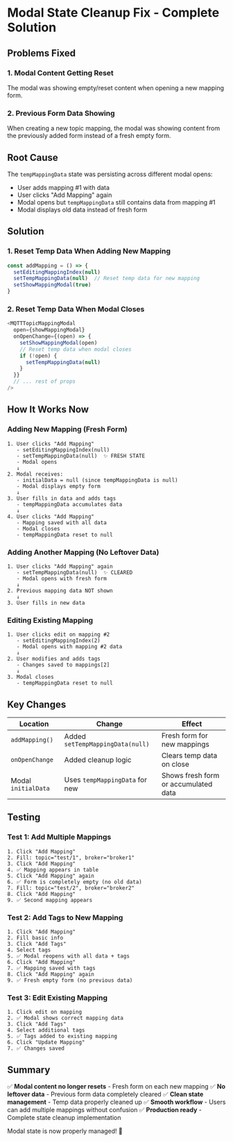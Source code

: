 # Modal State Cleanup Fix - Complete Solution

## Problems Fixed

### 1. Modal Content Getting Reset
The modal was showing empty/reset content when opening a new mapping form.

### 2. Previous Form Data Showing
When creating a new topic mapping, the modal was showing content from the previously added form instead of a fresh empty form.

## Root Cause
The `tempMappingData` state was persisting across different modal opens:
- User adds mapping #1 with data
- User clicks "Add Mapping" again
- Modal opens but `tempMappingData` still contains data from mapping #1
- Modal displays old data instead of fresh form

## Solution

### 1. Reset Temp Data When Adding New Mapping
```typescript
const addMapping = () => {
  setEditingMappingIndex(null)
  setTempMappingData(null)  // Reset temp data for new mapping
  setShowMappingModal(true)
}
```

### 2. Reset Temp Data When Modal Closes
```typescript
<MQTTTopicMappingModal
  open={showMappingModal}
  onOpenChange={(open) => {
    setShowMappingModal(open)
    // Reset temp data when modal closes
    if (!open) {
      setTempMappingData(null)
    }
  }}
  // ... rest of props
/>
```

## How It Works Now

### Adding New Mapping (Fresh Form)
```
1. User clicks "Add Mapping"
   - setEditingMappingIndex(null)
   - setTempMappingData(null)  ✨ FRESH STATE
   - Modal opens
   ↓
2. Modal receives:
   - initialData = null (since tempMappingData is null)
   - Modal displays empty form
   ↓
3. User fills in data and adds tags
   - tempMappingData accumulates data
   ↓
4. User clicks "Add Mapping"
   - Mapping saved with all data
   - Modal closes
   - tempMappingData reset to null
```

### Adding Another Mapping (No Leftover Data)
```
1. User clicks "Add Mapping" again
   - setTempMappingData(null)  ✨ CLEARED
   - Modal opens with fresh form
   ↓
2. Previous mapping data NOT shown
   ↓
3. User fills in new data
```

### Editing Existing Mapping
```
1. User clicks edit on mapping #2
   - setEditingMappingIndex(2)
   - Modal opens with mapping #2 data
   ↓
2. User modifies and adds tags
   - Changes saved to mappings[2]
   ↓
3. Modal closes
   - tempMappingData reset to null
```

## Key Changes

| Location | Change | Effect |
|----------|--------|--------|
| `addMapping()` | Added `setTempMappingData(null)` | Fresh form for new mappings |
| `onOpenChange` | Added cleanup logic | Clears temp data on close |
| Modal `initialData` | Uses `tempMappingData` for new | Shows fresh form or accumulated data |

## Testing

### Test 1: Add Multiple Mappings
```
1. Click "Add Mapping"
2. Fill: topic="test/1", broker="broker1"
3. Click "Add Mapping"
4. ✅ Mapping appears in table
5. Click "Add Mapping" again
6. ✅ Form is completely empty (no old data)
7. Fill: topic="test/2", broker="broker2"
8. Click "Add Mapping"
9. ✅ Second mapping appears
```

### Test 2: Add Tags to New Mapping
```
1. Click "Add Mapping"
2. Fill basic info
3. Click "Add Tags"
4. Select tags
5. ✅ Modal reopens with all data + tags
6. Click "Add Mapping"
7. ✅ Mapping saved with tags
8. Click "Add Mapping" again
9. ✅ Fresh empty form (no previous data)
```

### Test 3: Edit Existing Mapping
```
1. Click edit on mapping
2. ✅ Modal shows correct mapping data
3. Click "Add Tags"
4. Select additional tags
5. ✅ Tags added to existing mapping
6. Click "Update Mapping"
7. ✅ Changes saved
```

## Summary

✅ **Modal content no longer resets** - Fresh form on each new mapping
✅ **No leftover data** - Previous form data completely cleared
✅ **Clean state management** - Temp data properly cleaned up
✅ **Smooth workflow** - Users can add multiple mappings without confusion
✅ **Production ready** - Complete state cleanup implementation

Modal state is now properly managed! 🎉
